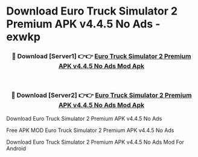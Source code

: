 # Download Euro Truck Simulator 2 Premium APK v4.4.5 No Ads - exwkp



<div align="center">
<h3>🔴 Download [Server1] 👉👉 <a href="https://momento.my/?title=Euro_Truck_Simulator_2_Premium_APK_v4.4.5_No_Ads">Euro Truck Simulator 2 Premium APK v4.4.5 No Ads Mod Apk</a></h3><br>

<h3>🔴 Download [Server2] 👉👉 <a href="https://momento.my/?title=Euro_Truck_Simulator_2_Premium_APK_v4.4.5_No_Ads">Euro Truck Simulator 2 Premium APK v4.4.5 No Ads Mod Apk</a></h3>
</div>



Download Euro Truck Simulator 2 Premium APK v4.4.5 No Ads 

Free APK MOD Euro Truck Simulator 2 Premium APK v4.4.5 No Ads 

Download Euro Truck Simulator 2 Premium APK v4.4.5 No Ads Mod For Android
